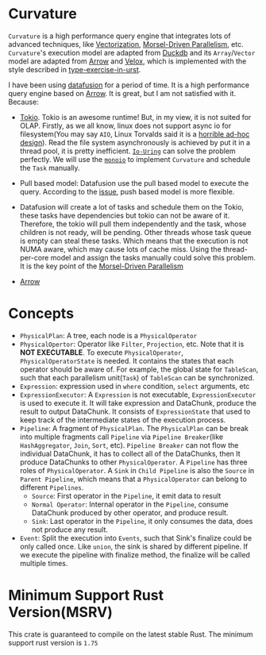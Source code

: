 # Curvature

`Curvature` is a high performance query engine that integrates lots of advanced techniques, like [Vectorization](https://www.cidrdb.org/cidr2005/papers/P19.pdf), [Morsel-Driven Parallelism](https://15721.courses.cs.cmu.edu/spring2016/papers/p743-leis.pdf), etc. `Curvature`'s execution model are adapted from [Duckdb](https://duckdb.org/) and its `Array`/`Vector` model are adapted from [Arrow](https://arrow.apache.org/) and [Velox](https://vldb.org/pvldb/vol15/p3372-pedreira.pdf), which is implemented with the style described in [type-exercise-in-urst](https://github.com/skyzh/type-exercise-in-rust).

I have been using [datafusion](https://github.com/apache/arrow-datafusion) for a period of time. It is a high performance query engine based on [Arrow](https://arrow.apache.org/). It is great, but I am not satisfied with it. Because:
- [Tokio](https://tokio.rs/). Tokio is an awesome runtime! But, in my view, it is not suited for OLAP. Firstly, as we all know, linux does not support async io for filesystem(You may say `AIO`, Linux Torvalds said it is a [horrible ad-hoc design](https://lwn.net/Articles/671657/)). Read the file system asynchronously is achieved by put it in a thread pool, it is pretty inefficient. [`Io-Uring`](https://kernel.dk/io_uring.pdf) can solve the problem perfectly. We will use the [`monoio`](https://github.com/bytedance/monoio) to implement `Curvature` and schedule the `Task` manually.

- Pull based model: Datafusion use the pull based model to execute the query. According to the [issue](https://github.com/ClickHouse/ClickHouse/issues/34045), push based model is more flexible. 

- Datafusion will create a lot of tasks and schedule them on the Tokio, these tasks have dependencies  but tokio can not be aware of it. Therefore, the tokio will pull them independently and the task, whose children is not ready, will be pending. Other threads whose task queue is empty can steal these tasks. Which means that the execution is not NUMA aware, which may cause lots of cache miss. Using the thread-per-core model and assign the tasks manually could solve this problem. It is the key point of the [Morsel-Driven Parallelism](https://15721.courses.cs.cmu.edu/spring2016/papers/p743-leis.pdf)

- [Arrow](data-block/README.md)

# Concepts
- `PhysicalPlan`: A tree, each node is a `PhysicalOperator`
- `PhysicalOpertor`: Operator like `Filter`, `Projection`, etc. Note that it is **NOT EXECUTABLE**. To execute `PhysicalOperator`, `PhysicalOperatorState` is needed. It contains the states that each operator should be aware of. For example, the global state for `TableScan`, such that each parallelism unit(`Task`) of `TableScan` can be synchronized.
- `Expression`: expression used in `where` condition, `select` arguments, etc
- `ExpressionExecutor`: A `Expression` is not executable, `ExpressionExecutor` is used to execute it. It will take expression and DataChunk, produce the result to output DataChunk. It consists of `ExpressionState` that used to keep track of the intermediate states of the execution process.
- `Pipeline`: A fragment of `PhysicalPlan`. The `PhysicalPlan` can be break into multiple fragments call `Pipeline` via `Pipeline Breaker`(like `HashAggregator`, `Join`, `Sort`, etc). `Pipeline Breaker` can not flow the individual DataChunk, it has to collect all of the DataChunks, then It produce DataChunks to other `PhysicalOperator`. A `Pipeline` has three roles of `PhysicalOperator`. A `Sink` in `Child Pipeline` is also the `Source` in `Parent Pipeline`, which means that a `PhysicalOperator` can belong to different `Pipelines`.
    - `Source`: First operator in the `Pipeline`, it emit data to result
    - `Normal Operator`: Internal operator in the `Pipeline`, consume DataChunk produced by other operator, and produce result. 
    - `Sink`: Last operator in the `Pipeline`, it only consumes the data, does not produce any result.
- `Event`: Split the execution into `Events`, such that Sink's finalize could be only called once. Like `union`, the sink is shared by different pipeline. If we execute the pipeline with finalize method, the finalize will be called multiple times.

# Minimum Support Rust Version(MSRV)
This crate is guaranteed to compile on the latest stable Rust. The minimum support rust version is `1.75`